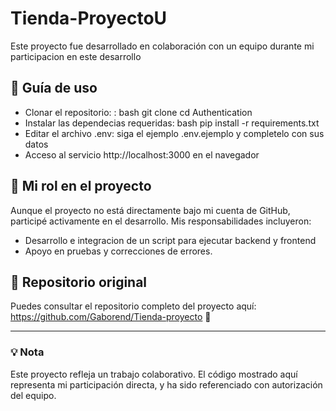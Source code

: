 # Tienda-ProyectoU

Este proyecto fue desarrollado en colaboración con un equipo durante mi participacion en este desarrollo

## 📂 Guía de uso
- Clonar el repositorio: : bash git clone cd Authentication
- Instalar las dependecias requeridas: bash pip install -r requirements.txt
- Editar el archivo .env: siga el ejemplo .env.ejemplo y completelo con sus datos
- Acceso al servicio http://localhost:3000 en el navegador

## 🧩 Mi rol en el proyecto

Aunque el proyecto no está directamente bajo mi cuenta de GitHub, participé activamente en el desarrollo. Mis responsabilidades incluyeron:


- Desarrollo e integracion de un script para ejecutar backend y frontend
- Apoyo en pruebas y correcciones de errores.


## 📂 Repositorio original

Puedes consultar el repositorio completo del proyecto aquí: https://github.com/Gaborend/Tienda-proyecto
🔗 

---

### 💡 Nota

Este proyecto refleja un trabajo colaborativo. El código mostrado aquí representa mi participación directa, y ha sido referenciado con autorización del equipo.


